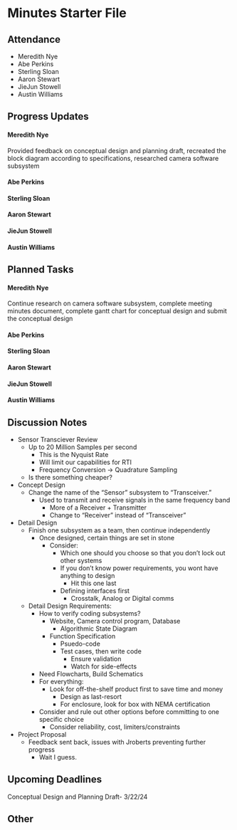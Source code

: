 # Minutes Starter File

## Attendance
   - Meredith Nye
   - Abe Perkins
   - Sterling Sloan
   - Aaron Stewart
   - JieJun Stowell
   - Austin Williams

## Progress Updates
#### Meredith Nye
Provided feedback on conceptual design and planning draft, recreated the block diagram according to specifications, researched camera software subsystem
#### Abe Perkins
#### Sterling Sloan
#### Aaron Stewart
#### JieJun Stowell
#### Austin Williams

## Planned Tasks
#### Meredith Nye
Continue research on camera software subsystem, complete meeting minutes document, complete gantt chart for conceptual design and submit the conceptual design
#### Abe Perkins
#### Sterling Sloan
#### Aaron Stewart
#### JieJun Stowell
#### Austin Williams

## Discussion Notes
- Sensor Transciever Review
   - Up to 20 Million Samples per second
      - This is the Nyquist Rate
      - Will limit our capabilities for RTI
      - Frequency Conversion -> Quadrature Sampling
   - Is there something cheaper?
- Concept Design
   - Change the name of the “Sensor” subsystem to “Transceiver.”
      - Used to transmit and receive signals in the same frequency band
         - More of a Receiver + Transmitter
         - Change to “Receiver” instead of “Transceiver”
- Detail Design
   - Finish one subsystem as a team, then continue independently
      - Once designed, certain things are set in stone
         - Consider:
            - Which one should you choose so that you don’t lock out other systems
            - If you don’t know power requirements, you wont have anything to design
               - Hit this one last
            - Defining interfaces first
               - Crosstalk, Analog or Digital comms
   - Detail Design Requirements:
      - How to verify coding subsystems?
         - Website, Camera control program, Database
            - Algorithmic State Diagram
         - Function Specification
            - Psuedo-code
            - Test cases, then write code
               - Ensure validation
               - Watch for side-effects
      - Need Flowcharts, Build Schematics
      - For everything:
         - Look for off-the-shelf product first to save time and money
            - Design as last-resort
            - For enclosure, look for box with NEMA certification
      - Consider and rule out other options before committing to one specific choice
         - Consider reliability, cost, limiters/constraints
- Project Proposal
   - Feedback sent back, issues with Jroberts preventing further progress
      - Wait I guess. 

## Upcoming Deadlines
Conceptual Design and Planning Draft- 3/22/24

## Other
